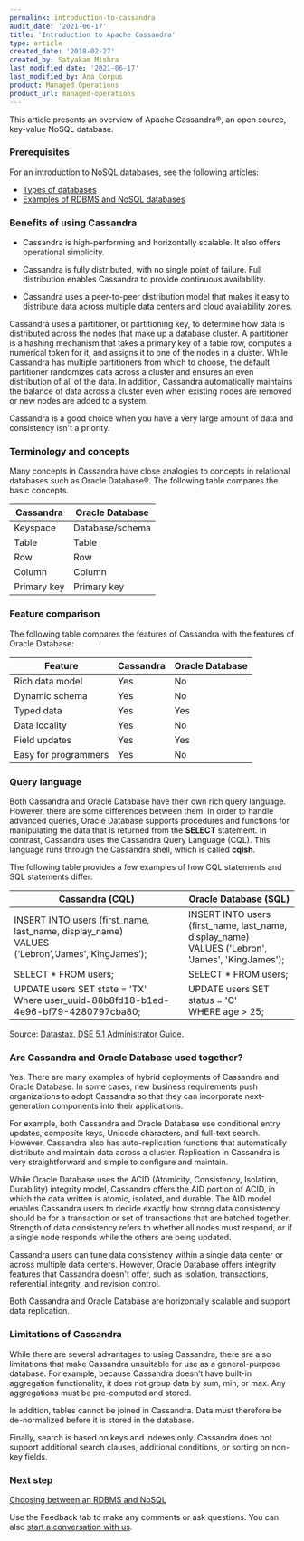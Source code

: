 ```yaml
---
permalink: introduction-to-cassandra
audit_date: '2021-06-17'
title: 'Introduction to Apache Cassandra'
type: article
created_date: '2018-02-27'
created_by: Satyakam Mishra
last_modified_date: '2021-06-17'
last_modified_by: Ana Corpus
product: Managed Operations
product_url: managed-operations
---
```


This article presents an overview of Apache Cassandra&reg;, an open source, key-value
NoSQL database.

### Prerequisites

For an introduction to NoSQL databases, see the following articles:

- [Types of databases](/support/how-to/types-of-databases)
- [Examples of RDBMS and NoSQL databases](/support/how-to/examples-of-rdbms-and-nosql-databases)

### Benefits of using Cassandra

- Cassandra is high-performing and horizontally scalable. It also offers
  operational simplicity.

- Cassandra is fully distributed, with no single point of failure. Full
  distribution enables Cassandra to provide continuous availability. 
  
- Cassandra uses a peer-to-peer distribution model that makes it easy to distribute data across multiple data centers and cloud availability zones.

Cassandra uses a partitioner, or partitioning key, to determine how data is distributed across the nodes that make up a database cluster. A partitioner is a hashing mechanism that takes a primary key of a table row, computes a numerical token for it, and assigns it to one of the nodes in a cluster. While Cassandra has multiple partitioners from which to choose, the default partitioner randomizes data across a cluster and ensures an even distribution of all of the data. In addition, Cassandra automatically maintains the balance of data across a cluster even when existing nodes are removed or new nodes are added to a system.

Cassandra is a good choice when you have a very large amount of data and
consistency isn't a priority.

### Terminology and concepts

Many concepts in Cassandra have close analogies to concepts in relational
databases such as Oracle Database&reg;. The following table compares the basic concepts.

| Cassandra   | Oracle Database |
| ----------- | --------------- |
| Keyspace    | Database/schema |
| Table       | Table           |
| Row         | Row             |
| Column      | Column          |
| Primary key | Primary key     |

### Feature comparison

The following table compares the features of Cassandra with the features of Oracle Database:

| Feature              | Cassandra | Oracle Database |
| -------------------- | --------- | --------------- |
| Rich data model      | Yes       | No              |
| Dynamic schema       | Yes       | No              |
| Typed data           | Yes       | Yes             |
| Data locality        | Yes       | No              |
| Field updates        | Yes       | Yes             |
| Easy for programmers | Yes       | No              |

### Query language

Both Cassandra and Oracle Database have their own rich query language.
However, there are some differences between them. In order to handle advanced queries, Oracle Database supports procedures and functions for manipulating the data that is returned from the **SELECT** statement. In contrast, Cassandra uses the Cassandra Query Language (CQL). This language runs through the Cassandra shell, which is called **cqlsh**.

The following table provides a few examples of how CQL statements and SQL
statements differ:

| Cassandra (CQL) | Oracle Database (SQL) |
|-----------------------------------------------------------------------------------------------------|-------------------------------------------------------------------------------------------------------|
| INSERT INTO users (first_name, last_name, display_name)<br />VALUES (‘Lebron’,‘James’,‘KingJames’); | INSERT INTO users (first_name, last_name, display_name)<br />VALUES ('Lebron', 'James', 'KingJames'); |
| SELECT * FROM users; | SELECT * FROM users; |
| UPDATE users SET state = 'TX'<br>Where user_uuid=88b8fd18-b1ed-4e96-bf79-4280797cba80; | UPDATE users SET status = 'C'<br />WHERE age > 25; |

Source: [Datastax. DSE 5.1 Administrator
Guide.](https://docs.datastax.com/en/dse/5.1/dse-admin/)

### Are Cassandra and Oracle Database used together?

Yes. There are many examples of hybrid deployments of Cassandra and Oracle Database. In some cases, new business requirements push organizations to adopt Cassandra so that they can incorporate next-generation components into their applications.

For example, both Cassandra and Oracle Database use conditional entry updates, composite keys, Unicode characters, and full-text search. However, Cassandra also has auto-replication functions that automatically distribute and maintain data across a cluster. Replication in Cassandra is very straightforward and simple to configure and maintain.

While Oracle Database uses the ACID (Atomicity, Consistency, Isolation,
Durability) integrity model, Cassandra offers the AID portion of ACID, in
which the data written is atomic, isolated, and durable. The AID model enables Cassandra users to decide exactly how strong data consistency should be for a transaction or set of transactions that are batched together. Strength of data consistency refers to whether all nodes must respond, or if a single node responds while the others are being updated.

Cassandra users can tune data consistency within a single data center or
across multiple data centers. However, Oracle Database offers integrity
features that Cassandra doesn't offer, such as isolation, transactions,
referential integrity, and revision control.  

Both Cassandra and Oracle Database are horizontally scalable and support data replication.

### Limitations of Cassandra

While there are several advantages to using Cassandra, there are also
limitations that make Cassandra unsuitable for use as a general-purpose
database. For example, because Cassandra doesn’t have built-in aggregation functionality, it does not group data by sum, min, or max. Any aggregations must be pre-computed and stored.

In addition, tables cannot be joined in Cassandra. Data must therefore be
de-normalized before it is stored in the database.  

Finally, search is based on keys and indexes only. Cassandra does not support additional search clauses, additional conditions, or sorting on non-key fields.

### Next step

[Choosing between an RDBMS and NoSQL](/support/how-to/choosing-between-rdbms-and-nosql)

Use the Feedback tab to make any comments or ask questions. You can also [start a conversation with us](https://www.rackspace.com/contact).

